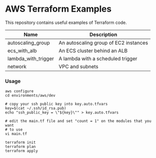 
# AWS Terraform Examples

This repository contains useful examples of Terraform code.

| Name                | Description                                    |
|---------------------|------------------------------------------------|
| autoscaling_group   | An autoscaling group of EC2 instances          |
| ecs_with_alb        | An ECS cluster behind an ALB                   |
| lambda_with_trigger | A lambda with a scheduled trigger              |
| network             | VPC and subnets                                |

### Usage

    aws configure
    cd environments/aws/dev

    # copy your ssh public key into key.auto.tfvars
    key=$(cat ~/.ssh/id_rsa.pub)
    echo "ssh_public_key = \"${key}\"" > key.auto.tfvars

    # edit the main.tf file and set "count = 1" on the modules that you want
    # to use
    vi main.tf

    terraform init
    terraform plan
    terraform apply

